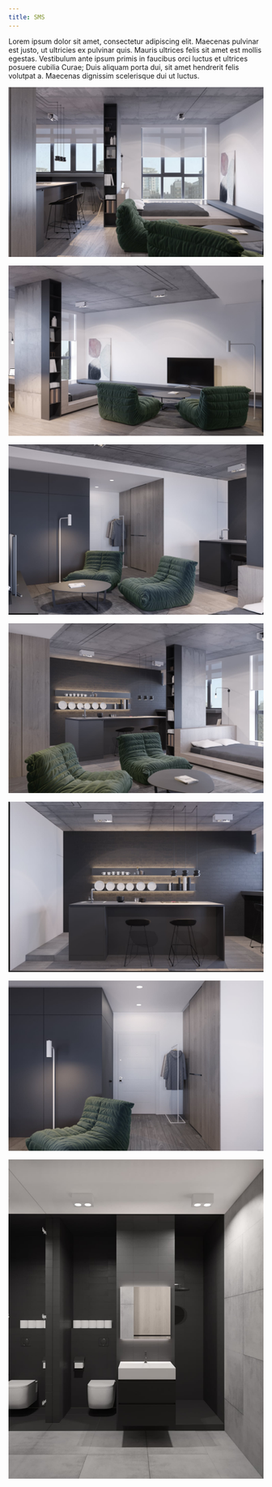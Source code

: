 ```yaml
---
title: SMS
---
```


<div class="project-description">Lorem ipsum dolor sit amet, consectetur adipiscing elit. Maecenas pulvinar est justo, ut ultricies ex pulvinar quis. Mauris ultrices felis sit amet est mollis egestas. Vestibulum ante ipsum primis in faucibus orci luctus et ultrices posuere cubilia Curae; Duis aliquam porta dui, sit amet hendrerit felis volutpat a. Maecenas dignissim scelerisque dui ut luctus.</div>

<div class="clearfix"></div>
<div id="project-images" class="owl-carousel owl-theme" markdown="1">

![](SMS_01.jpg)

![](SMS_02.jpg)

![](SMS_03.jpg)

![](SMS_04.jpg)

![](SMS_05.jpg)

![](SMS_06.jpg)

![](SMS_07.jpg)

</div>